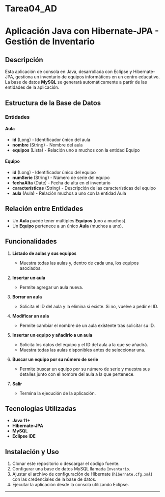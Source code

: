 # Tarea04_AD
# Aplicación Java con Hibernate-JPA - Gestión de Inventario

## Descripción  
Esta aplicación de consola en Java, desarrollada con Eclipse y Hibernate-JPA, gestiona un inventario de equipos informáticos en un centro educativo. La base de datos **MySQL** se generará automáticamente a partir de las entidades de la aplicación.

## Estructura de la Base de Datos  

### Entidades  

#### Aula  
- **id** (Long) - Identificador único del aula  
- **nombre** (String) - Nombre del aula  
- **equipos** (Lista<Equipo>) - Relación uno a muchos con la entidad Equipo  

#### Equipo  
- **id** (Long) - Identificador único del equipo  
- **numSerie** (String) - Número de serie del equipo  
- **fechaAlta** (Date) - Fecha de alta en el inventario  
- **características** (String) - Descripción de las características del equipo  
- **aula** (Aula) - Relación muchos a uno con la entidad Aula  

## Relación entre Entidades  
- Un **Aula** puede tener múltiples **Equipos** (uno a muchos).  
- Un **Equipo** pertenece a un único **Aula** (muchos a uno).  

## Funcionalidades  

1. **Listado de aulas y sus equipos**  
   - Muestra todas las aulas y, dentro de cada una, los equipos asociados.  

2. **Insertar un aula**  
   - Permite agregar un aula nueva.  

3. **Borrar un aula**  
   - Solicita el ID del aula y la elimina si existe. Si no, vuelve a pedir el ID.  

4. **Modificar un aula**  
   - Permite cambiar el nombre de un aula existente tras solicitar su ID.  

5. **Insertar un equipo y añadirlo a un aula**  
   - Solicita los datos del equipo y el ID del aula a la que se añadirá.  
   - Muestra todas las aulas disponibles antes de seleccionar una.  

6. **Buscar un equipo por su número de serie**  
   - Permite buscar un equipo por su número de serie y muestra sus detalles junto con el nombre del aula a la que pertenece.  

7. **Salir**  
   - Termina la ejecución de la aplicación.  

## Tecnologías Utilizadas  
- **Java 11+**  
- **Hibernate-JPA**  
- **MySQL**  
- **Eclipse IDE**  

## Instalación y Uso  
1. Clonar este repositorio o descargar el código fuente.  
2. Configurar una base de datos MySQL llamada `Inventario`.  
3. Ajustar el archivo de configuración de Hibernate (`hibernate.cfg.xml`) con las credenciales de la base de datos.  
4. Ejecutar la aplicación desde la consola utilizando Eclipse.  

---



